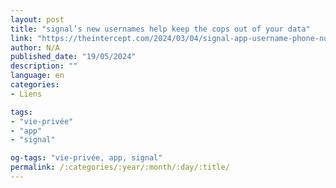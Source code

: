 ```yaml
---
layout: post
title: "signal’s new usernames help keep the cops out of your data"
link: "https://theintercept.com/2024/03/04/signal-app-username-phone-number-privacy"
author: N/A
published_date: "19/05/2024"
description: ""
language: en
categories:
- Liens

tags:
- "vie-privée"
- "app"
- "signal"

og-tags: "vie-privée, app, signal"
permalink: /:categories/:year/:month/:day/:title/
---
```

